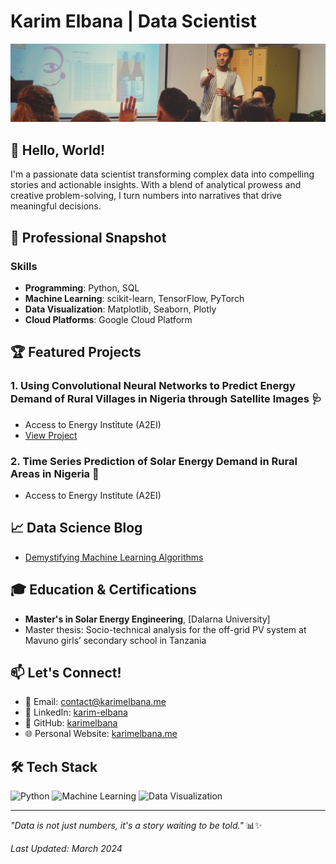 # Karim Elbana | Data Scientist

<div align="center">
  <img src="/images/banner.jpeg">
</div>


## 👋 Hello, World!

I'm a passionate data scientist transforming complex data into compelling stories and actionable insights. With a blend of analytical prowess and creative problem-solving, I turn numbers into narratives that drive meaningful decisions.


## 🔬 Professional Snapshot

### Skills
- **Programming**: Python, SQL
- **Machine Learning**: scikit-learn, TensorFlow, PyTorch
- **Data Visualization**: Matplotlib, Seaborn, Plotly
- **Cloud Platforms**: Google Cloud Platform


## 🏆 Featured Projects

### 1. Using Convolutional Neural Networks to Predict Energy Demand of Rural Villages in Nigeria through Satellite Images 🩺
- Access to Energy Institute (A2EI)
- [View Project](https://karimelbana-solarodyssey-interfacesolar-app-gq3677.streamlit.app)

### 2. Time Series Prediction of Solar Energy Demand in Rural Areas in Nigeria 🚉
- Access to Energy Institute (A2EI)



## 📈 Data Science Blog

- [Demystifying Machine Learning Algorithms](https://yourblog.com/ml-algorithms)

## 🎓 Education & Certifications

- **Master's in Solar Energy Engineering**, [Dalarna University]
- Master thesis: Socio-technical analysis for the
off-grid PV system at Mavuno girls’
secondary school in Tanzania

## 📫 Let's Connect!

- 📧 Email: contact@karimelbana.me
- 🔗 LinkedIn: [karim-elbana](https://linkedin.com/in/karim-elbana)
- 🐙 GitHub: [karimelbana](https://github.com/karimelbana)
- 🌐 Personal Website: [karimelbana.me](https://karimelbana.com)

## 🛠 Tech Stack

![Python](https://img.shields.io/badge/Python-Expert-blue?logo=python)
![Machine Learning](https://img.shields.io/badge/Machine%20Learning-Advanced-green?logo=tensorflow)
![Data Visualization](https://img.shields.io/badge/Data%20Visualization-Pro-orange?logo=plotly)


---

*"Data is not just numbers, it's a story waiting to be told."* 📊✨

*Last Updated: March 2024*
